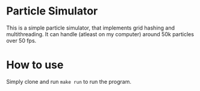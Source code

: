 # Particle Simulator

This is a simple particle simulator, that implements grid hashing and multithreading.
It can handle (atleast on my computer) around 50k particles over 50 fps.

# How to use

Simply clone and run `make run` to run the program.

